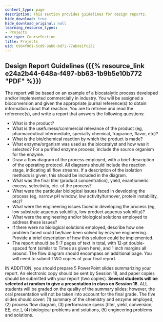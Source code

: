 ```yaml
---
content_type: page
description: This section provides guidelines for design reports.
hide_download: true
hide_download_original: null
learning_resource_types:
- Projects
ocw_type: CourseSection
title: Projects
uid: 6984f061-5cd9-9ab6-bd71-77abde1fc132
---
```


Design Report Guidelines ({{% resource_link e24a2b44-648a-f497-bb63-1b9b5e10b772 "PDF" %}})
----------------------------------------------------------------------------

The report will be based on an example of a biocatalytic process developed and/or implemented commercially in industry. You will be assigned a bioconversion and given the appropriate journal reference(s) to obtain information about that reaction. You are to retrieve and read the reference(s), and write a report that answers the following questions:

*   What is the product?
*   What is the usefulness/commercial relevance of the product (eg, pharmaceutical intermediate, specialty chemical, fragrance, flavor, etc)?
*   What is the bio/chemical reaction by which the product is made?
*   What enzyme/organism was used as the biocatalyst and how was it selected? For a purified enzyme process, include the source organism for the enzyme.
*   Draw a flow diagram of the process employed, with a brief description of the operating protocol. All diagrams should include the reaction stage, indicating all flow streams. If a description of the isolation methods is given, this should be included in the diagram.
*   What was the final titer (product concentration), yield, enantiomeric excess, selectivity, etc. of the process?
*   What were the particular biological issues faced in developing the process (eg, narrow pH window, low activity/turnover, protein instability, etc)?
*   What were the engineering issues faced in developing the process (eg, low substrate aqueous solubility, low product aqueous solubility)?
*   What were the engineering and/or biological solutions employed to address these issues?
*   If there were no biological solutions employed, describe how one problem faced could be/have been solved by enzyme engineering. Provide a brief description of how this solution could be implemented.
*   The report should be 5-7 pages of text in total, with 12-pt double-spaced font (similar to Times as given here), and 1 inch margins all around. The flow diagram should encompass an additional page. You will need to submit TWO copies of your final report.

IN ADDITION, you should prepare 5 PowerPoint slides summarizing your report. An electronic copy should be sent by Session 18, and paper copies should be submitted with your report (two copies). **Several students will be selected at random to give a presentation in class on Session 18**. ALL students will be graded on the quality of the summary slides; however, the oral presentation will not be taken into account for the final grade. The five slides should cover: (1) summary of the chemistry and enzyme employed, (2) process flow diagram, (3) performance specs \[titer, yield, conversion, EE, etc.\], (4) biological problems and solutions, (5) engineering problems and solutions.